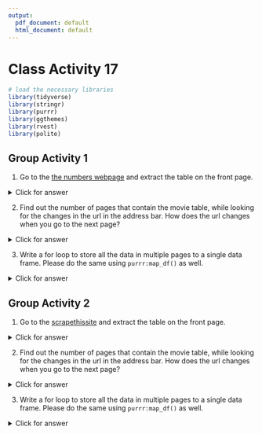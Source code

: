 ```yaml
---
output:
  pdf_document: default
  html_document: default
---
```

# Class Activity 17


```r
# load the necessary libraries
library(tidyverse)
library(stringr)
library(purrr)
library(ggthemes)
library(rvest)
library(polite)
```



## Group Activity 1

1. Go to the [the numbers webpage](https://www.the-numbers.com/movie/budgets/all) and extract the table on the front page.


<details>
<summary class="answer">Click for answer</summary>




```r
session1 <- read_html("https://www.the-numbers.com/movie/budgets/all") %>%
  html_nodes(css = "table") %>%
  html_table()

table_base <- session1 %>% .[[1]]
```

</details>



2. Find out the number of pages that contain the movie table, while looking for the changes in the url in the address bar. How does the url changes when you go to the next page?


<details>
<summary class="answer">Click for answer</summary>



*Answer:* The starting count of the movie gets concatenated to the url in increments of 100.


</details>


3. Write a for loop to store all the data in multiple pages to a single data frame. Please do the same using `purrr:map_df()` as well.



<details>
<summary class="answer">Click for answer</summary>




```r
library(tidyverse)
library(rvest)

new_urls <- "https://www.the-numbers.com/movie/budgets/all/"

# Create an empty data frame
df1 <- list()

# Generate a vector of indices
index <- seq(1, 6301, 100)
```



```r
# Loop through indices, scrape data, and bind the resulting data frames
start_time <- proc.time() # Capture start time
for (i in 1:length(index)) {
  url <- str_glue("{new_urls}{index[i]}")
  webpage <- read_html(url)
  table_new <- html_table(webpage)[[1]] %>%
    janitor::clean_names() %>%
    mutate(across(everything(), as.character))
  df1[[i]] <- table_new
}
end_time <- proc.time() # Capture end time
end_time - start_time # Calculate duration
```

```
   user  system elapsed 
  3.753   0.099  28.249 
```

```r
df1_final <- do.call(rbind, df1)
df1_final1 <- reduce(df1, dplyr::bind_rows)
```






```r
# alternate using map_df()
start_time <- proc.time() # Capture start time

urls <- map(index, function(i) str_glue({new_urls}, {index[i]}))
urls <- map(index, ~str_glue({new_urls}, {.x}))

library(tidyverse)
library(rvest)
library(glue)
library(janitor)

# Assuming 'urls' is already defined
movies_data <- map_df(urls, ~read_html(.x) %>%
                        html_table() %>%
                        .[[1]] %>%
                        janitor::clean_names() %>% 
                        mutate(across(everything(), as.character))) 
end_time <- proc.time() # Capture end time
end_time - start_time # Calculate duration
```

```
   user  system elapsed 
  3.736   0.128  44.452 
```


</details>



## Group Activity 2

1. Go to the [scrapethissite](https://www.scrapethissite.com/pages/forms/) and extract the table on the front page.


<details>
<summary class="answer">Click for answer</summary>




```r
session1 <- read_html("https://www.scrapethissite.com/pages/forms/") %>%
  html_nodes(css = "table") %>%
  html_table()

table_base <- session1 %>% .[[1]]
```


</details>


2. Find out the number of pages that contain the movie table, while looking for the changes in the url in the address bar. How does the url changes when you go to the next page?



<details>
<summary class="answer">Click for answer</summary>



*Answer:* The url field has `?page_num=` added with the number of pages running from 1 to 24.

</details>



3. Write a for loop to store all the data in multiple pages to a single data frame. Please do the same using `purrr:map_df()` as well.


<details>
<summary class="answer">Click for answer</summary>




```r
library(tidyverse)
library(rvest)

new_urls <- "http://scrapethissite.com/pages/forms/?page_num="

# Generate a vector of indices
index <- seq(1, 24)
```




```r
df2 <- list()
start_time <- proc.time() # Capture start time

for (i in index) {
  url <- str_glue("{new_urls}{i}")
  webpage <- read_html(url)
  table_new <- html_table(webpage)[[1]] %>%
    janitor::clean_names() %>%
    #set_names(~ifelse(is.na(.) | . == "", paste("V", seq_along(.), sep=""), .)) %>%
    mutate(across(everything(), as.character))
  df2[[i]] <- table_new
}
end_time <- proc.time() # Capture end time
end_time - start_time # Calculate duration
```

```
   user  system elapsed 
  1.520   0.076   8.546 
```

```r
df2_final <- bind_rows(df2)
df2_final
```

```
# A tibble: 582 × 9
   team_name        year  wins  losses ot_losses win_percent
   <chr>            <chr> <chr> <chr>  <chr>     <chr>      
 1 Boston Bruins    1990  44    24     <NA>      0.55       
 2 Buffalo Sabres   1990  31    30     <NA>      0.388      
 3 Calgary Flames   1990  46    26     <NA>      0.575      
 4 Chicago Blackha… 1990  49    23     <NA>      0.613      
 5 Detroit Red Win… 1990  34    38     <NA>      0.425      
 6 Edmonton Oilers  1990  37    37     <NA>      0.463      
 7 Hartford Whalers 1990  31    38     <NA>      0.388      
 8 Los Angeles Kin… 1990  46    24     <NA>      0.575      
 9 Minnesota North… 1990  27    39     <NA>      0.338      
10 Montreal Canadi… 1990  39    30     <NA>      0.487      
# ℹ 572 more rows
# ℹ 3 more variables: goals_for_gf <chr>,
#   goals_against_ga <chr>, x <chr>
```



```r
# alternate using map
urls <- map(index, function(i) str_glue({new_urls}, {i}))
urls <- map(index, ~str_glue("{new_urls}{.x}"))

start_time <- proc.time() # Capture start time
sports_data <- map_df(urls, ~read_html(.x) %>%
                  html_table() %>%
                  .[[1]] %>%
                  janitor::clean_names() %>%
                  mutate(across(everything(), as.character)))

end_time <- proc.time() # Capture end time
end_time - start_time # Calculate duration
```

```
   user  system elapsed 
  1.550   0.068   8.357 
```

```r
sports_data
```

```
# A tibble: 582 × 9
   team_name        year  wins  losses ot_losses win_percent
   <chr>            <chr> <chr> <chr>  <chr>     <chr>      
 1 Boston Bruins    1990  44    24     <NA>      0.55       
 2 Buffalo Sabres   1990  31    30     <NA>      0.388      
 3 Calgary Flames   1990  46    26     <NA>      0.575      
 4 Chicago Blackha… 1990  49    23     <NA>      0.613      
 5 Detroit Red Win… 1990  34    38     <NA>      0.425      
 6 Edmonton Oilers  1990  37    37     <NA>      0.463      
 7 Hartford Whalers 1990  31    38     <NA>      0.388      
 8 Los Angeles Kin… 1990  46    24     <NA>      0.575      
 9 Minnesota North… 1990  27    39     <NA>      0.338      
10 Montreal Canadi… 1990  39    30     <NA>      0.487      
# ℹ 572 more rows
# ℹ 3 more variables: goals_for_gf <chr>,
#   goals_against_ga <chr>, x <chr>
```

</details>

